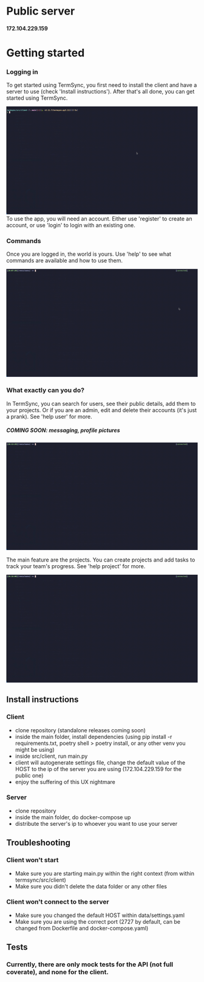 # Public server
#### 172.104.229.159

# Getting started
### Logging in
To get started using TermSync, you first need to install the client and have a server to use (check 'Install instructions'). After that's all done, you can get started using TermSync.

![](https://github.com/reezuleanu/termsync/blob/main/documentation/getting_started1.gif)
To use the app, you will need an account. Either use 'register' to create an account, or use 'login' to login with an existing one.

### Commands
Once you are logged in, the world is yours. Use 'help' to see what commands are available and how to use them.

![](https://github.com/reezuleanu/termsync/blob/main/documentation/getting_started2.gif)

### What exactly can you do?
In TermSync, you can search for users, see their public details, add them to your projects. Or if you are an admin, edit and delete their accounts (it's just a prank). See 'help user' for more.
##### COMING SOON: messaging, profile pictures

![](https://github.com/reezuleanu/termsync/blob/main/documentation/getting_started3.gif)

The main feature are the projects. You can create projects and add tasks to track your team's progress. See 'help project' for more.

![](https://github.com/reezuleanu/termsync/blob/main/documentation/getting_started4.gif)

## Install instructions
### Client
- clone repository (standalone releases coming soon)
- inside the main folder, install dependencies (using pip install -r requirements.txt, poetry shell > poetry install, or any other venv you might be using)
- inside src/client, run main.py
- client will autogenerate settings file, change the default value of the HOST to the ip of the server you are using (172.104.229.159 for the public one)
- enjoy the suffering of this UX nightmare

### Server
- clone repository
- inside the main folder, do docker-compose up
- distribute the server's ip to whoever you want to use your server

## Troubleshooting
### Client won't start
- Make sure you are starting main.py within the right context (from within termsync/src/client)
- Make sure you didn't delete the data folder or any other files

### Client won't connect to the server
- Make sure you changed the default HOST within data/settings.yaml
- Make sure you are using the correct port (2727 by default, can be changed from Dockerfile and docker-compose.yaml)

## Tests
### Currently, there are only mock tests for the API (not full coverate), and none for the client. 
